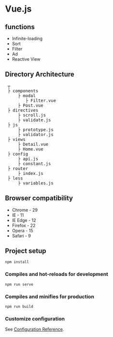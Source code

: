 # Vue.js

## functions

- Infinite-loading
- Sort
- Filter
- Ad
- Reactive View

## Directory Architecture

<pre>
 ┬  
 ├ components
     ├ modal
        ├ Filter.vue
     ├ Post.vue
 ├ directives
     ├ scroll.js
     ├ validate.js
 ├ js
     ├ prototype.js
     ├ validator.js
 ├ views
     ├ Detail.vue
     ├ Home.vue
 ├ config
     ├ api.js
     ├ constant.js
 ├ router
     ├ index.js
 ├ less
     ├ variables.js
</pre>

## Browser compatibility

- Chrome - 29
- IE - 11
- IE Edge - 12
- Firefox - 22
- Opera - 15
- Safari - 9

## Project setup

```
npm install
```

### Compiles and hot-reloads for development

```
npm run serve
```

### Compiles and minifies for production

```
npm run build
```

### Customize configuration

See [Configuration Reference](https://cli.vuejs.org/config/).
